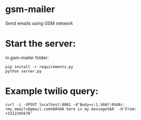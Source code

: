 # gsm-mailer
Send emails using GSM network

# Start the server:
in gsm-mailer folder:
```
pip install -r requirements.py
python server.py
```

# Example twilio query:
```
curl -i -XPOST localhost:8081 -d'Body=v:1,%0Af:0%0Ar:<my_email>@gmail.com%0A%0A here is my message%0A' -H'From: +3312345678'
```
